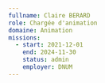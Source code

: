 ```yaml
---
fullname: Claire BERARD
role: Chargée d'animation
domaine: Animation
missions:
  - start: 2021-12-01
    end: 2024-11-30
    status: admin
    employer: DNUM
---
```


